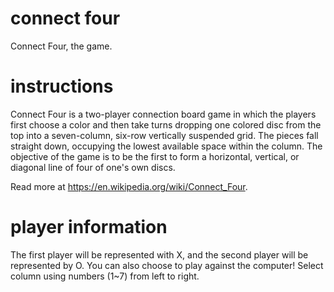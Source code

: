 # connect four
Connect Four, the game.

# instructions
Connect Four is a two-player connection board game in which the players first choose a color and then take turns dropping one colored disc from the top into a seven-column, six-row vertically suspended grid. The pieces fall straight down, occupying the lowest available space within the column. The objective of the game is to be the first to form a horizontal, vertical, or diagonal line of four of one's own discs.

Read more at https://en.wikipedia.org/wiki/Connect_Four.

# player information
The first player will be represented with X, and the second player will be represented by O. You can also choose to play against the computer! Select column using numbers (1~7) from left to right.
